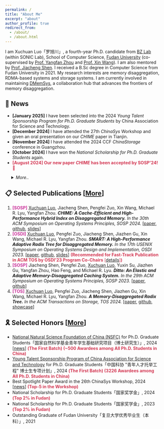 ```yaml
---
permalink: /
title: "About Me"
excerpt: "about"
author_profile: true
redirect_from: 
  - /about/
  - /about.html
---
```

I am Xuchuan Luo「罗旭川」, a fourth-year Ph.D. candidate from [BZ Lab](https://appsrv.cse.cuhk.edu.hk/~yfzhou/) (within SONIC Lab), School of Computer Science, [Fudan University](https://www.fudan.edu.cn/en/) (co-supervised by [Prof. Yangfan Zhou](https://cs.fudan.edu.cn/3f/a9/c25909a278441/page.htm) and [Prof. Xin Wang](https://cs.fudan.edu.cn/3f/7e/c25906a278398/page.htm)). I am also mentored by [Prof. Jiacheng Shen](https://bernardshen.github.io/). I received a B.Sc degree in Computer Science from Fudan University in 2021. My research interests are memory disaggregation, RDMA-based systems and storage systems. I am currently involved in maintaining [DMemSys](https://github.com/dmemsys), a collaboration hub that advances the frontiers of memory disaggregation.


📢 News
---
* **[January 2025]** I have been selected into the 2024 *Young Talent Sponsorship Program for Ph.D. Graduate Students* by China Association for Science and Technology.
* **[December 2024]** I have attended the 27th *ChinaSys* Workshop and given an oral presentation on our *CHIME* paper in Tianjin.
* **[November 2024]** I have attended the 2024 CCF *ChinaStorage* conference in Guangzhou.
* **[October 2024]** I have won the *National Scholarship for Ph.D. Graduate Students* again.
* <span style="color:#d33954;">**[August 2024] Our new paper *CHIME* has been accepted by SOSP'24! 🎉**</span>
<details>

<summary style="margin-left:20px;"><em>More..</em></summary>
<ul>
  <li>
    <strong>[June 2024]</strong> I have attended the 26th <em>ChinaSys</em> Workshop and presented our <em>SMART</em> paper with a lightning talk and a poster in Hangzhou.
  </li>
  <li>
    <strong>[April 2024]</strong> I have obtained the <em>NSFC for Ph.D. Graduate Students</em>.
  </li>
  <li>
    <strong>[March 2024]</strong> Our invited paper "<em>A Memory-Disaggregated Radix Tree</em>" has been accepted by ACM TOS.
  </li>
  <li>
    <strong>[March 2024]</strong> I have attended the defense of the <em>NSFC for Ph.D. Graduate Students</em> in Hangzhou.
  </li>
  <li>
    <strong>[December 2023]</strong> I have received the <em>National Scholarship for Ph.D. Graduate Students</em>.
  </li>
  <li>
    <strong>[July 2023]</strong> Our new paper <em>Ditto</em> has been accepted by SOSP'23. Congratulations to Jiacheng!
  </li>
  <li>
    <strong>[July 2023]</strong> I have attended the OSDI'23 conference in Boston and presented our <em>SMART</em> paper at the conference.
  </li>
</ul>
</details>


📋 Selected Publications [[More](https://river861.github.io/cv)]
---
1. <strong style="color:#c93199;">[SOSP]</strong>
<u>Xuchuan Luo</u>, Jiacheng Shen, Pengfei Zuo, Xin Wang, Michael R. Lyu, Yangfan Zhou.
***CHIME: A Cache-Efficient and High-Performance Hybrid Index on Disaggregated Memory.***
*In the 30th ACM Symposium on Operating Systems Principles, SOSP 2024.* [[paper]( https://dl.acm.org/doi/10.1145/3694715.3695959?cid=99660506342), [github](https://github.com/dmemsys/CHIME), [slides](https://river861.github.io/files/sosp24_chime_slides.pdf)]
2. <strong style="color:#c93199;">[OSDI]</strong>
<u>Xuchuan Luo</u>, Pengfei Zuo, Jiacheng Shen, Jiazhen Gu, Xin Wang, Michael R. Lyu, Yangfan Zhou.
***SMART: A High-Performance Adaptive Radix Tree for Disaggregated Memory.***
*In the 17th USENIX Symposium on Operating Systems Design and Implementation, OSDI 2023.*
[[paper](https://www.usenix.org/system/files/osdi23-luo.pdf), [github](https://github.com/dmemsys/SMART), [slides](https://www.usenix.org/system/files/osdi23_slides_luo.pdf)]
<span style="color:#d33954 !important;">**(Recommended for Fast-Track Publication in ACM TOS by OSDI'23 Program Co-Chairs** [[details](https://dl.acm.org/doi/10.1145/3654801)]**)**</span>
3. <strong style="color:#c93199;">[SOSP]</strong>
Jiacheng Shen, Pengfei Zuo, <u>Xuchuan Luo</u>, Yuxin Su, Jiazhen Gu, Yangfan Zhou, Hao Feng, and Michael R. Lyu.
***Ditto: An Elastic and Adaptive Memory-Disaggregated Caching System.***
*In the 29th ACM Symposium on Operating Systems Principles, SOSP 2023.*
[[paper](https://dl.acm.org/doi/10.1145/3600006.3613144?cid=99660506342), [github](https://github.com/dmemsys/Ditto)]
4. <strong style="color:#c93199;">[TOS]</strong>
<u>Xuchuan Luo</u>, Pengfei Zuo, Jiacheng Shen, Jiazhen Gu, Xin Wang, Michael R. Lyu, Yangfan Zhou.
***A Memory-Disaggregated Radix Tree.***
*In the ACM Transactions on Storage, TOS 2024.*
[[paper](https://dl.acm.org/doi/10.1145/3664289?cid=99660506342), [github](https://github.com/dmemsys/SMART/tree/extended-version), [showcase](https://link.growkudos.com/1nfo5bx18u8)]
<!-- <span style="color:#d33954;">**(Invited Paper)**</span> -->
<!-- 5. <strong style="color:#c93199;">[FAST]</strong>
Jiacheng Shen, Pengfei Zuo, <u>Xuchuan Luo</u>, Tianyi Yang, Yuxin Su, Yangfan Zhou, and Michael R. Lyu.
***FUSEE: A Fully Memory-Disaggregated Key-Value Store.***
*In the 21st USENIX Conference on File and Storage Technologies, FAST 2023.*
[[paper](https://www.usenix.org/system/files/fast23-shen.pdf), [github](https://github.com/dmemsys/FUSEE), [slides](https://www.usenix.org/sites/default/files/conference/protected-files/fast23_slides_shen.pdf)] -->



🎗️ Selected Honors [[More](https://river861.github.io/cv)]
---
* [National Natural Science Foundation of China (NSFC)](https://www.nsfc.gov.cn/) for Ph.D. Graduate Students「国家自然科学基金青年学生基础研究项目（博士研究生）」, 2024 [[news](https://mp.weixin.qq.com/s/mF7hdDoAGUkvgnFvx0hAOA)] <span style="color:#d33954;">**(The First Batch) (~500 Awardees among All Ph.D. Students in China)**</span>
* [Young Talent Sponsorship Program of China Association for Science and Technology](https://www.cast.org.cn/xw/tzgg/ZH/art/2024/art_2ddd0b3fbaca4b85af027b2b39003c2b.html) for Ph.D. Graduate Students「中国科协 "青年人才托举工程" 博士生专项计划」, 2024 <span style="color:#d33954;">**(The First Batch) (3226 Awardees among All Ph.D. Students in China)**</span>
* Best Spotlight Paper Award in the 26th ChinaSys Workshop, 2024 [[news](https://mp.weixin.qq.com/s/kdix73_Rek42dAL_9TnJuA)] <span style="color:#d33954;">**(Top-5 in the Workshop)**</span>
* National Scholarship for Ph.D. Graduate Students「国家奖学金」, 2024 <span style="color:#d33954;">**(Top 2% in Fudan)**</span>
* National Scholarship for Ph.D. Graduate Students「国家奖学金」, 2023 <span style="color:#d33954;">**(Top 2% in Fudan)**</span>
* Outstanding Graduate of Fudan University「复旦大学优秀毕业生（本科）」, 2021
